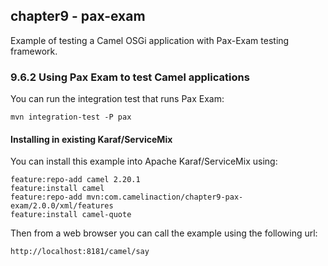 chapter9 - pax-exam
-------------------

Example of testing a Camel OSGi application with Pax-Exam testing framework.

### 9.6.2 Using Pax Exam to test Camel applications

You can run the integration test that runs Pax Exam:

    mvn integration-test -P pax

#### Installing in existing Karaf/ServiceMix

You can install this example into Apache Karaf/ServiceMix using:

    feature:repo-add camel 2.20.1
    feature:install camel
    feature:repo-add mvn:com.camelinaction/chapter9-pax-exam/2.0.0/xml/features
    feature:install camel-quote

Then from a web browser you can call the example using the following url:

    http://localhost:8181/camel/say


